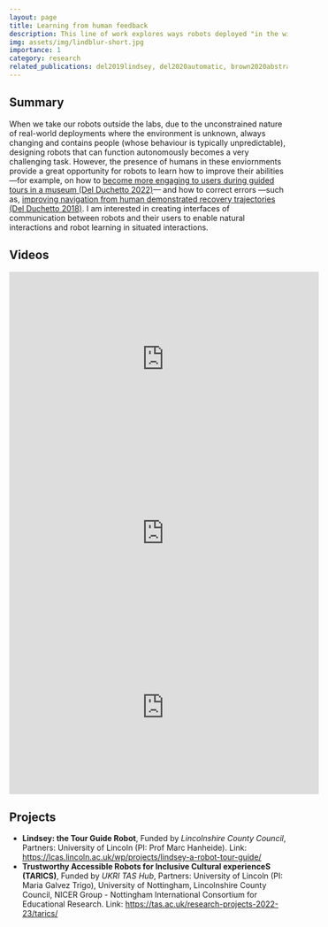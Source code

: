 ```yaml
---
layout: page
title: Learning from human feedback
description: This line of work explores ways robots deployed "in the wild" can learn leverage the human presence for learning to get better over time, improving quality of human-robot interaction and the robot's autonomy.
img: assets/img/lindblur-short.jpg
importance: 1
category: research
related_publications: del2019lindsey, del2020automatic, brown2020abstract, del2022learning, del2018not
---
```

## Summary

When we take our robots outside the labs, due to the unconstrained nature of real-world deployments where the environment is unknown, always changing and contains people (whose behaviour is typically unpredictable), designing robots that can function autonomously becomes a very challenging task. However, the presence of humans in these enviornments provide a great opportunity for robots to learn how to improve their abilities —for example, on how to <a href="#del2022learning">become more engaging to users during  guided tours in a museum (Del Duchetto 2022)</a>— and how to correct errors —such as, <a href="#del2018not">improving navigation from human demonstrated recovery trajectories (Del Duchetto 2018)</a>. I am interested in creating interfaces of communication between robots and their users to enable natural interactions and robot learning in situated interactions.

## Videos

<div class="row">
    <div class="col-6">
        <iframe width="560" height="315" src="https://www.youtube-nocookie.com/embed/uBhuVh7Az4Y?si=rXr6pOujyaEbqp4G" title="YouTube video player" frameborder="0" allow="accelerometer; autoplay; clipboard-write; encrypted-media; gyroscope; picture-in-picture; web-share" allowfullscreen></iframe>
    </div>
    <div class="col-6">
        <iframe width="560" height="315" src="https://www.youtube-nocookie.com/embed/gt84MNj_NdQ?si=M3P6UisUQREBGPki" title="YouTube video player" frameborder="0" allow="accelerometer; autoplay; clipboard-write; encrypted-media; gyroscope; picture-in-picture; web-share" allowfullscreen></iframe>
    </div>
</div>
<div class="row">
    <div class="col-6">
        <iframe width="560" height="315" src="https://www.youtube-nocookie.com/embed/05JMypZElnU?si=eOKIy_GxScrJ9umi" title="YouTube video player" frameborder="0" allow="accelerometer; autoplay; clipboard-write; encrypted-media; gyroscope; picture-in-picture; web-share"  allowfullscreen></iframe>
    </div>
</div>

## Projects

- **Lindsey: the Tour Guide Robot**, Funded by *Lincolnshire County Council*, Partners: University of Lincoln (PI: Prof Marc Hanheide). Link: <a href="https://lcas.lincoln.ac.uk/wp/projects/lindsey-a-robot-tour-guide">https://lcas.lincoln.ac.uk/wp/projects/lindsey-a-robot-tour-guide/</a>
- **Trustworthy Accessible Robots for Inclusive Cultural experienceS (TARICS)**, Funded by *UKRI TAS Hub*, Partners: University of Lincoln (PI: Maria Galvez Trigo), University of Nottingham, Lincolnshire County Council, NICER Group - Nottingham International Consortium for Educational Research. Link: <a href="https://tas.ac.uk/research-projects-2022-23/tarics/">https://tas.ac.uk/research-projects-2022-23/tarics/</a>
